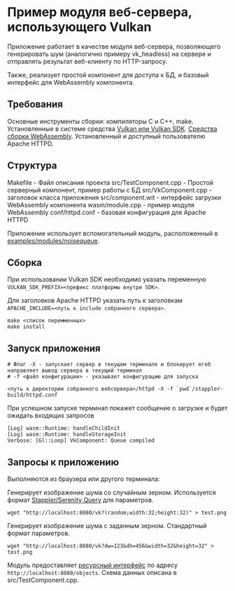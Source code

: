 # Пример модуля веб-сервера, использующего Vulkan

Приложение работает в качестве модуля веб-сервера, позволяющего генерировать шум (аналогично примеру vk_headless) на сервере и отправлять результат веб-клиенту по HTTP-запросу.

Также, реализует простой компонент для доступа к БД, и базовый интерфейс для WebAssembly компонента.

## Требования

Основные инструменты сборки: компиляторы C и C++, make. Установленные в системе средства [Vulkan или Vulkan SDK](https://github.com/libstappler/libstappler-doc/blob/master/docs-ru/other/vulkan.md). [Средства сборки WebAssembly](https://github.com/libstappler/libstappler-doc/blob/master/docs-ru/other/webassembly.md). Установленный и доступный пользователю Apache HTTPD.

## Структура

Makefile - Файл описания проекта
src/TestComponent.cpp - Простой серверный компонент, пример работы с БД
src/VkComponent.cpp - заголовок класса приложения
src/component.wit - интерфейс загрузки WebAssembly компонента
wasm/module.cpp - пример модуля WebAssembly
conf/httpd.conf - базовая конфигурация для Apache HTTPD

Приложение использует вспомогательный модуль, расположенный в [examples/modules/noisequeue](../modules/noisequeue).

## Сборка

При использовании Vulkan SDK необходимо указать переменную `VULKAN_SDK_PREFIX=<префикс платформы внутри SDK>`.

Для заголовков Apache HTTPD указать путь к заголовкам `APACHE_INCLUDE=<путь к include собранного сервера>`.

```
make <список перемменных>
make install
```

## Запуск приложения

```
# Флаг -X - запускает сервер в текущем терминале и блокирует егоб направляет вывод сервера в текущий терминал
# -f <файл конфигурации> - указывает конфигурацию для запуска

<путь к директории собранного вебсервера>/httpd -X -f `pwd`/stappler-build/httpd.conf
```

При успешном запуске терминал покажет сообщение о загрузке и будет ожидать входящих запросов

```
[Log] wasm::Runtime: handleChildInit
[Log] wasm::Runtime: handleStorageInit
Verbose: [Gl::Loop] VkComponent: Queue compiled
```

## Запросы к приложению

Выполняются из браузера или другого терминала:

Генерирует изображение шума со случайным зерном. Используется формат [Stappler/Serenity Query](https://github.com/libstappler/libstappler-doc/blob/master/docs-ru/modules/data.md#serenity-query) для параметров.

```
wget "http://localhost:8080/vk?(random;width:32;height:32)" > test.png
```

Генерирует изображение шума с заданным зерном. Стандартный формат параметров.

```
wget "http://localhost:8080/vk?dw=123&dh=456&width=32&height=32" > test.png
```

Модуль предоставляет [ресурсный интерфейс](https://github.com/libstappler/libstappler-doc/blob/master/docs-ru/modules/web/resource.md) по адресу `http://localhost:8080/objects`. Схема данных описана в src/TestComponent.cpp.
